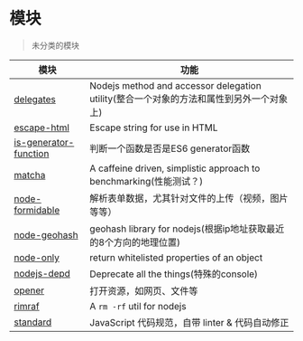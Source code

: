 # 模块

> 未分类的模块

模块                                                                       | 功能
------------------------------------------------------------------------ | -------------------------------------------------------------------
[delegates](https://github.com/tj/node-delegates)                        | Nodejs method and accessor delegation utility(整合一个对象的方法和属性到另外一个对象上)
[escape-html](https://github.com/component/escape-html)                  | Escape string for use in HTML
[is-generator-function](https://github.com/ljharb/is-generator-function) | 判断一个函数是否是ES6 generator函数
[matcha](https://github.com/logicalparadox/matcha)                       | A caffeine driven, simplistic approach to benchmarking(性能测试？)
[node-formidable](https://github.com/felixge/node-formidable)            | 解析表单数据，尤其针对文件的上传（视频，图片等等）
[node-geohash](https://github.com/sunng87/node-geohash)                  | geohash library for nodejs(根据ip地址获取最近的8个方向的地理位置)
[node-only](https://github.com/tj/node-only)                             | return whitelisted properties of an object
[nodejs-depd](https://github.com/dougwilson/nodejs-depd)                 | Deprecate all the things(特殊的console)
[opener](https://github.com/domenic/opener)                              | 打开资源，如网页、文件等
[rimraf](https://github.com/isaacs/rimraf)                               | A `rm -rf` util for nodejs
[standard](https://github.com/standard/standard)                         | JavaScript 代码规范，自带 linter & 代码自动修正
